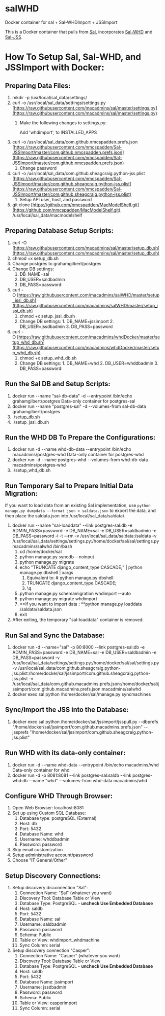 salWHD
======

Docker container for sal + Sal-WHDImport + JSSImport

This is a Docker container that pulls from [Sal](https://github.com/macadmins/sal), incorporates [Sal-WHD](https://github.com/macadmins/Sal-WHDImport) and [Sal-JSS](https://github.com/macadmins/Sal-JSSImport).

How To Setup Sal, Sal-WHD, and JSSImport with Docker:
=========

Preparing Data Files:
------

1. mkdir -p /usr/local/sal_data/settings/
2. curl -o /usr/local/sal_data/settings/settings.py [https://raw.githubusercontent.com/macadmins/sal/master/settings.py](https://raw.githubusercontent.com/macadmins/sal/master/settings.py)
	1. Make the following changes to settings.py:
		
		Add 'whdimport', to INSTALLED_APPS
3. curl -o /usr/local/sal_data/com.github.nmcspadden.prefs.json [https://raw.githubusercontent.com/nmcspadden/Sal-JSSImport/master/com.github.nmcspadden.prefs.json](https://raw.githubusercontent.com/nmcspadden/Sal-JSSImport/master/com.github.nmcspadden.prefs.json)
	1. Change password
4. curl -o /usr/local/sal_data/com.github.sheagcraig.python-jss.plist [https://raw.githubusercontent.com/nmcspadden/Sal-JSSImport/master/com.github.sheagcraig.python-jss.plist](https://raw.githubusercontent.com/nmcspadden/Sal-JSSImport/master/com.github.sheagcraig.python-jss.plist)
	1. Setup API user, host, and password
5. git clone [https://github.com/nmcspadden/MacModelShelf.git](https://github.com/nmcspadden/MacModelShelf.git) /usr/local/sal_data/macmodelshelf

Preparing Database Setup Scripts:
-----

1. curl -O [https://raw.githubusercontent.com/macadmins/sal/master/setup_db.sh](https://raw.githubusercontent.com/macadmins/sal/master/setup_db.sh)
 1. chmod +x setup_db.sh
 2. Change postgres to grahamgilbert/postgres
 3. Change DB settings:
    1. DB_NAME=sal
    2. DB_USER=saldbadmin
    3. DB_PASS=password
2. curl -O [https://raw.githubusercontent.com/macadmins/salWHD/master/setup_jssi_db.sh](https://raw.githubusercontent.com/macadmins/salWHD/master/setup_jssi_db.sh)
      1. chmod +x setup_jssi_db.sh
      2. Change DB settings:
        1. DB_NAME=jssimport
        2. DB_USER=jssdbadmin
        3. DB_PASS=password
3. curl -O [https://raw.githubusercontent.com/macadmins/whdDocker/master/setup_whd_db.sh](https://raw.githubusercontent.com/macadmins/whdDocker/master/setup_whd_db.sh)
      1. chmod +x setup_whd_db.sh
      2. Change DB settings:
        1. DB_NAME=whd
        2. DB_USER=whddbadmin
        3. DB_PASS=password

Run the Sal DB and Setup Scripts:
-------


1. docker run --name "sal-db-data" -d --entrypoint /bin/echo grahamgilbert/postgres Data-only container for postgres-sal
2. docker run --name "postgres-sal" -d --volumes-from sal-db-data grahamgilbert/postgres
2. ./setup_db.sh
3. ./setup_jssi_db.sh

Run the WHD DB To Prepare the Configurations:
-----

1. docker run -d --name whd-db-data --entrypoint /bin/echo macadmins/postgres-whd Data-only container for postgres-whd
2. docker run -d --name postgres-whd --volumes-from whd-db-data macadmins/postgres-whd
3. ./setup_whd_db.sh

Run Temporary Sal to Prepare Initial Data Migration:
-----

If you want to load data from an existing Sal implementation, use `python
manage.py dumpdata --format json > saldata.json` to export
the data, and then place the saldata.json into /usr/local/sal_data/saldata/.

1. docker run --name "sal-loaddata" --link postgres-sal:db -e ADMIN_PASS=password -e DB_NAME=sal -e DB_USER=saldbadmin -e DB_PASS=password -i -t --rm -v /usr/local/sal_data/saldata:/saldata -v /usr/local/sal_data/settings/settings.py:/home/docker/sal/sal/settings.py macadmins/salwhd /bin/bash
	1. cd /home/docker/sal
	2. python manage.py syncdb --noinput
    3. python manage.py migrate
    4. echo "TRUNCATE django_content_type CASCADE;" | python manage.py dbshell | xargs
        1. Equivalent to: # python manage.py dbshell
        2. TRUNCATE django_content_type CASCADE;
        3. \q
    5. python manage.py schemamigration whdimport --auto
    6. python manage.py migrate whdimport
    7. **If you want to import data : **python manage.py loaddata /saldata/saldata.json
    8. exit
2. After exiting, the temporary "sal-loaddata" container is removed.

Run Sal and Sync the Database:
-----

1. docker run -d --name="sal" -p 80:8000 --link postgres-sal:db -e ADMIN_PASS=password -e DB_NAME=sal -e DB_USER=saldbadmin -e DB_PASS=password -v /usr/local/sal_data/settings/settings.py:/home/docker/sal/sal/settings.py -v /usr/local/sal_data/com.github.sheagcraig.python-jss.plist:/home/docker/sal/jssimport/com.github.sheagcraig.python-jss.plist -v /usr/local/sal_data/com.github.macadmins.prefs.json:/home/docker/sal/jssimport/com.github.macadmins.prefs.json macadmins/salwhd
2. docker exec sal python /home/docker/sal/manage.py syncmachines

Sync/Import the JSS into the Database:
-----

1. docker exec sal python /home/docker/sal/jssimport/jsspull.py --dbprefs "/home/docker/sal/jssimport/com.github.macadmins.prefs.json" --jssprefs "/home/docker/sal/jssimport/com.github.sheagcraig.python-jss.plist"

Run WHD with its data-only container:
-----

1. docker run -d --name whd-data --entrypoint /bin/echo macadmins/whd Data-only container for whd
2. docker run -d -p 8081:8081 --link postgres-sal:saldb --link postgres-whd:db --name "whd" --volumes-from whd-data macadmins/whd

Configure WHD Through Browser:
----

1. Open Web Browser: localhost:8081
2. Set up using Custom SQL Database:
	1. Database type: postgreSQL (External)
	2. Host: db
	3. Port: 5432
	4. Database Name: whd
	5. Username: whddbadmin
	6. Password: password
3. Skip email customization
4. Setup administrative account/password
5. Choose "IT General/Other"

Setup Discovery Connections:
----

1. Setup discovery disconnection "Sal":
	1. Connection Name: "Sal" (whatever you want)
	2. Discovery Tool: Database Table or View
	3. Database Type: PostgreSQL - **uncheck Use Embedded Database**
	4. Host: saldb
	5. Port: 5432
	6. Database Name: sal
	7. Username: saldbadmin
	8. Password: password
	9. Schema: Public
	10. Table or View: whdimport_whdmachine
	11. Sync Column: serial
2. Setup discovery connection "Casper":
      1. Connection Name: "Casper" (whatever you want)
      2. Discovery Tool: Database Table or View
      3. Database Type: PostgreSQL - **uncheck Use Embedded Database**
      4. Host: saldb
      5. Port: 5432
      6. Database Name: jssimport
      7. Username: jssdbadmin
      8. Password: password
      9. Schema: Public
      10. Table or View: casperimport
      11. Sync Column: serial
